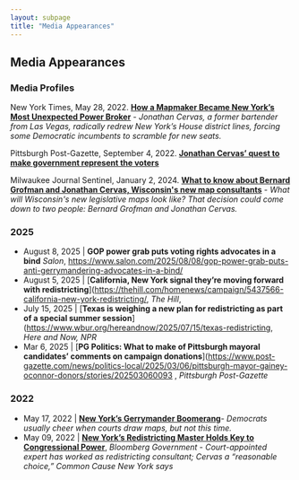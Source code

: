 ```yaml
---
layout: subpage
title: "Media Appearances"
---
```


<div class="Section__header flush">
<h2 class="h2">Media Appearances</h2>
</div>

### Media Profiles

New York Times, May 28, 2022. [**How a Mapmaker Became New York’s Most Unexpected Power Broker**](https://www.nytimes.com/2022/05/28/nyregion/jonathan-cervas-redistricting-maps-ny.html) -
*Jonathan Cervas, a former bartender from Las Vegas, radically redrew New York’s House district lines, forcing some Democratic incumbents to scramble for new seats.* 

Pittsburgh Post-Gazette, September 4, 2022. [**Jonathan Cervas’ quest to make government represent the voters**](https://www.post-gazette.com/news/politics-state/2022/09/04/jonathan-cervas-carnegie-mellon-census-redistricting-pa-legislative-districts/stories/202208310151)

Milwaukee Journal Sentinel, January 2, 2024. [**What to know about Bernard Grofman and Jonathan Cervas, Wisconsin's new map consultants**](https://www.jsonline.com/story/news/politics/2024/01/02/wisconsins-new-maps-could-come-down-to-two-experts-who-are-they/72048291007/) - *What will Wisconsin's new legislative maps look like? That decision could come down to two people: Bernard Grofman and Jonathan Cervas.* 

### 2025

- August 8, 2025 | **GOP power grab puts voting rights advocates in a bind** *Salon*, https://www.salon.com/2025/08/08/gop-power-grab-puts-anti-gerrymandering-advocates-in-a-bind/ 
- August 5, 2025 | [**California, New York signal they’re moving forward with redistricting**](https://thehill.com/homenews/campaign/5437566-california-new-york-redistricting/, *The Hill*,    
- July 15, 2025 | [**Texas is weighing a new plan for redistricting as part of a special summer session**](https://www.wbur.org/hereandnow/2025/07/15/texas-redistricting, *Here and Now, NPR*   
- Mar 6, 2025 | [**PG Politics: What to make of Pittsburgh mayoral candidates’ comments on campaign donations**](https://www.post-gazette.com/news/politics-local/2025/03/06/pittsburgh-mayor-gainey-oconnor-donors/stories/202503060093 , *Pittsburgh Post-Gazette*



### 2022

- May 17, 2022 | [**New York’s Gerrymander Boomerang**](https://www.wsj.com/opinion/new-yorks-gerrymander-boomerang-albany-special-master-redistricting-map-jonathan-cervas-democrats-11652818602?gaa_at=eafs&gaa_n=ASWzDAh81aGzJi63W9EFdYXLWz4c-pqaqbMXhzRyOV-LcjXixINV6rKWv87c&gaa_ts=689feb48&gaa_sig=Rl2FEKSnAH77MRCvbz_tzV9rKV3BlrVlIPeT5wPiSj6vR7NkfEhKcAvvsn9iWgSwrMepusNfwlFuUeYOrieMPQ%3D%3D)- *Democrats usually cheer when courts draw maps, but not this time.*
- May 09, 2022 | [**New York’s Redistricting Master Holds Key to Congressional Power**](https://about.bgov.com/insights/news/new-yorks-redistricting-master-holds-key-to-congressional-power/), *Bloomberg Government* - *Court-appointed expert has worked as redistricting consultant; Cervas a “reasonable choice,” Common Cause New York says*